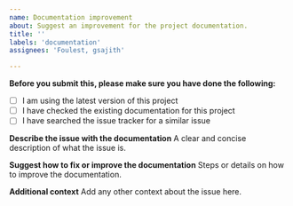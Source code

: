 ```yaml
---
name: Documentation improvement
about: Suggest an improvement for the project documentation.
title: ''
labels: 'documentation'
assignees: 'Foulest, gsajith'

---
```


**Before you submit this, please make sure you have done the following:**

- [ ] I am using the latest version of this project
- [ ] I have checked the existing documentation for this project
- [ ] I have searched the issue tracker for a similar issue

**Describe the issue with the documentation**
A clear and concise description of what the issue is.

**Suggest how to fix or improve the documentation**
Steps or details on how to improve the documentation.

**Additional context**
Add any other context about the issue here.
